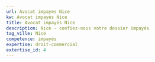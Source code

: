 ```yaml
---
url: Avocat impayes Nice
kw: Avocat impayés Nice
title: Avocat impayés Nice
description: Nice - confiez-nous votre dossier impayés
tag_ville: Nice
competence: impayés
expertise: droit-commercial
extertise_id: 4
---
```


